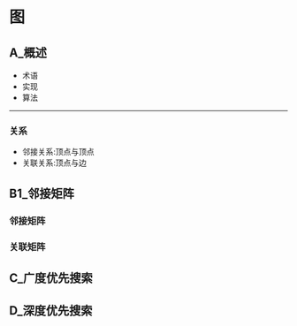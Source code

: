 # 图
## A_概述
* 术语
* 实现
* 算法
***
### 关系
* 邻接关系:顶点与顶点
* 关联关系:顶点与边

## B1_邻接矩阵
### 邻接矩阵

### 关联矩阵
## C_广度优先搜索
## D_深度优先搜索